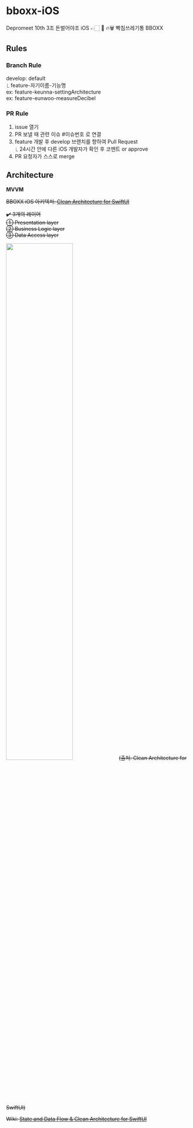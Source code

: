 # bboxx-iOS
Depromeet 10th 3조 돈벌어야조 iOS 👉🏻 🤬 🔥🗑 빡침쓰레기통 BBOXX

## Rules

### Branch Rule 

develop: default   
       ⎿  feature-자기이름-기능명   
            ex: feature-keunna-settingArchitecture  
            ex: feature-eunwoo-measureDecibel  

### PR Rule
1. issue 열기   
2. PR 보낼 때 관련 이슈 #이슈번호 로 연결   
3. feature 개발 후 develop 브랜치를 향하여 Pull Request   
⎿ 24시간 안에 다른 iOS 개발자가 확인 후 코멘트 or approve    
4. PR 요청자가 스스로  merge

## Architecture

**MVVM**

~~BBOXX iOS 아키텍쳐: [Clean Architecture for SwiftUI](https://nalexn.github.io/clean-architecture-swiftui/)~~

~~✔️ 3개의 레이어~~  
  ~~① Presentation layer~~   
  ~~② Business Logic layer~~   
  ~~③ Data Access layer~~  
  
~~<img src = "https://user-images.githubusercontent.com/52783516/135765846-36c0681e-fc4f-420d-aacf-1d2b3195ec72.png" width = "60%">~~
~~(출처: Clean Architecture for SwiftUI)~~

~~Wiki: [State and Data Flow & Clean Architecture for SwiftUI](https://github.com/depromeet/bboxx-iOS/wiki/State-and-Data-Flow-&--Clean-Architecture-for-SwiftUI)~~
